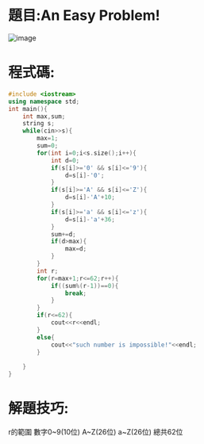 # 題目:An Easy Problem!
![image](https://github.com/HoChenYu/Programming-practice/assets/63805851/6f8b5df1-9308-4632-b8d9-2a4ffcd17e45)
# 程式碼:
````C++
#include <iostream>
using namespace std;
int main(){
	int max,sum;
	string s;
	while(cin>>s){
		max=1;
		sum=0;
		for(int i=0;i<s.size();i++){
			int d=0;
			if(s[i]>='0' && s[i]<='9'){
				d=s[i]-'0';
			}
			if(s[i]>='A' && s[i]<='Z'){
				d=s[i]-'A'+10;
			}
			if(s[i]>='a' && s[i]<='z'){
				d=s[i]-'a'+36;
			}
			sum+=d;
			if(d>max){
				max=d;
			}
		}
		int r;
		for(r=max+1;r<=62;r++){
			if((sum%(r-1))==0){
				break;
			}
		}
		if(r<=62){
			cout<<r<<endl;
		}
		else{
			cout<<"such number is impossible!"<<endl;
		}
		
	}
}
````
# 解題技巧:
r的範圍 數字0~9(10位) A~Z(26位) a~Z(26位) 總共62位
